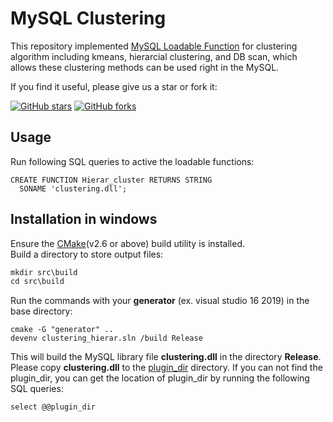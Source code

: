 # MySQL Clustering
This repository implemented [MySQL Loadable Function](https://dev.mysql.com/doc/extending-mysql/8.0/en/adding-loadable-function.html) for clustering algorithm including kmeans, hierarcial clustering, and DB scan, which allows these clustering methods can be used right in the MySQL.

If you find it useful, please give us a star or fork it:

[![GitHub stars](https://img.shields.io/github/stars/curzon01/MySQL-clustering.svg?style=social&label=Star)](https://github.com/Dawson-ma/MySQL-clustering/stargazers) [![GitHub forks](https://img.shields.io/github/forks/curzon01/MySQL-clustering.svg?style=social&label=Fork)](https://github.com/Dawson-ma/MySQL-clustering/network)

## Usage
Run following SQL queries to active the loadable functions:
```
CREATE FUNCTION Hierar_cluster RETURNS STRING
  SONAME 'clustering.dll';
```

## Installation in windows
Ensure the [CMake](http://www.cmake.org)(v2.6 or above) build utility is installed.  
Build a directory to store output files:
```C
mkdir src\build
cd src\build
```
Run the commands with your **generator** (ex. visual studio 16 2019) in the base directory:
```
cmake -G "generator" ..
devenv clustering_hierar.sln /build Release
```
This will build the MySQL library file **clustering.dll** in the directory **Release**.
Please copy **clustering.dll** to the [plugin_dir](https://dev.mysql.com/doc/refman/8.0/en/server-system-variables.html#sysvar_plugin_dir) directory.
If you can not find the plugin_dir, you can get the location of plugin_dir by running the following SQL queries:
```
select @@plugin_dir
```
